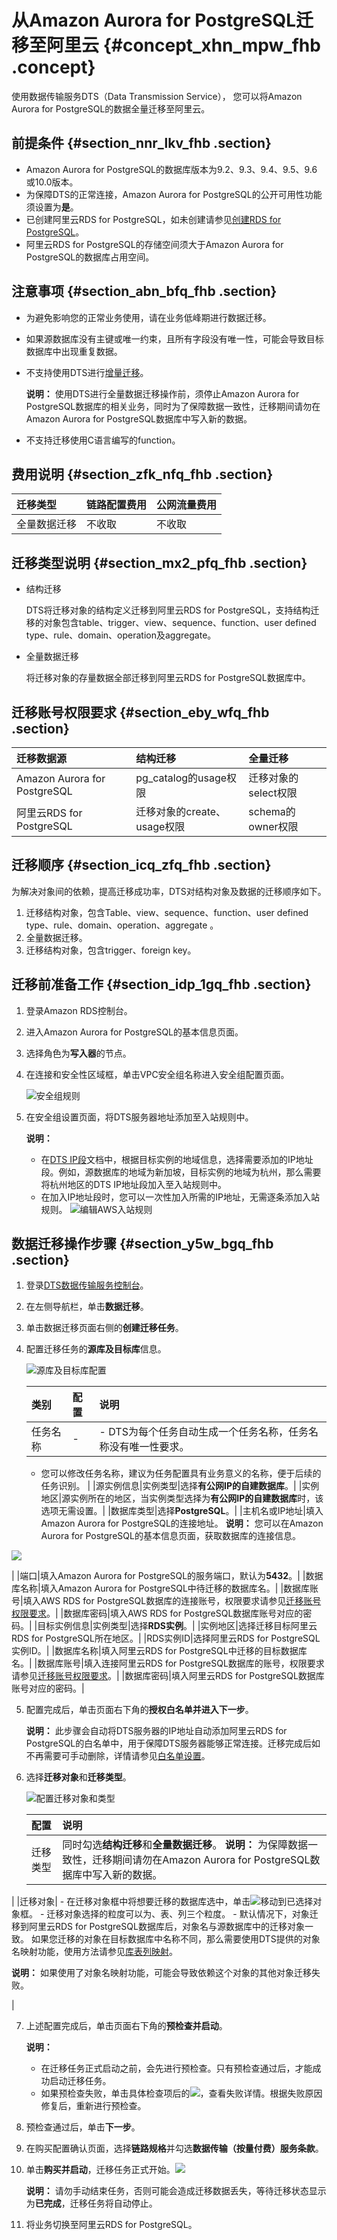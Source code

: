 # 从Amazon Aurora for PostgreSQL迁移至阿里云 {#concept_xhn_mpw_fhb .concept}

使用数据传输服务DTS（Data Transmission Service）， 您可以将Amazon Aurora for PostgreSQL的数据全量迁移至阿里云。

## 前提条件 {#section_nnr_lkv_fhb .section}

-   Amazon Aurora for PostgreSQL的数据库版本为9.2、9.3、9.4、9.5、9.6 或10.0版本。
-   为保障DTS的正常连接，Amazon Aurora for PostgreSQL的公开可用性功能须设置为**是**。
-   已创建阿里云RDS for PostgreSQL，如未创建请参见[创建RDS for PostgreSQL](https://help.aliyun.com/document_detail/53730.html)。
-   阿里云RDS for PostgreSQL的存储空间须大于Amazon Aurora for PostgreSQL的数据库占用空间。

## 注意事项 {#section_abn_bfq_fhb .section}

-   为避免影响您的正常业务使用，请在业务低峰期进行数据迁移。
-   如果源数据库没有主键或唯一约束，且所有字段没有唯一性，可能会导致目标数据库中出现重复数据。
-   不支持使用DTS进行[增量迁移](https://help.aliyun.com/knowledge_detail/39252.html)。

    **说明：** 使用DTS进行全量数据迁移操作前，须停止Amazon Aurora for PostgreSQL数据库的相关业务，同时为了保障数据一致性，迁移期间请勿在Amazon Aurora for PostgreSQL数据库中写入新的数据。

-   不支持迁移使用C语言编写的function。

## 费用说明 {#section_zfk_nfq_fhb .section}

|迁移类型|链路配置费用|公网流量费用|
|:---|:-----|:-----|
|全量数据迁移|不收取|不收取|

## 迁移类型说明 {#section_mx2_pfq_fhb .section}

-   结构迁移

    DTS将迁移对象的结构定义迁移到阿里云RDS for PostgreSQL，支持结构迁移的对象包含table、trigger、view、sequence、function、user defined type、rule、domain、operation及aggregate。

-   全量数据迁移

    将迁移对象的存量数据全部迁移到阿里云RDS for PostgreSQL数据库中。


## 迁移账号权限要求 {#section_eby_wfq_fhb .section}

|迁移数据源|结构迁移|全量迁移|
|:----|:---|:---|
|Amazon Aurora for PostgreSQL|pg\_catalog的usage权限|迁移对象的select权限|
|阿里云RDS for PostgreSQL|迁移对象的create、usage权限|schema的owner权限|

## 迁移顺序 {#section_icq_zfq_fhb .section}

为解决对象间的依赖，提高迁移成功率，DTS对结构对象及数据的迁移顺序如下。

1.  迁移结构对象，包含Table、view、sequence、function、user defined type、rule、domain、operation、aggregate 。
2.  全量数据迁移。
3.  迁移结构对象，包含trigger、foreign key。

## 迁移前准备工作 {#section_idp_1gq_fhb .section}

1.  登录Amazon RDS控制台。
2.  进入Amazon Aurora for PostgreSQL的基本信息页面。
3.  选择角色为**写入器**的节点。
4.  在连接和安全性区域框，单击VPC安全组名称进入安全组配置页面。

    ![安全组规则](http://static-aliyun-doc.oss-cn-hangzhou.aliyuncs.com/assets/img/150447/156523515741943_zh-CN.png)

5.  在安全组设置页面，将DTS服务器地址添加至入站规则中。

    **说明：** 

    -   在[DTS IP段](https://help.aliyun.com/document_detail/84900.html)文档中，根据目标实例的地域信息，选择需要添加的IP地址段。例如，源数据库的地域为新加坡，目标实例的地域为杭州，那么需要将杭州地区的DTS IP地址段加入至入站规则中。
    -   在加入IP地址段时，您可以一次性加入所需的IP地址，无需逐条添加入站规则。
    ![编辑AWS入站规则](http://static-aliyun-doc.oss-cn-hangzhou.aliyuncs.com/assets/img/150145/156523515741849_zh-CN.png)


## 数据迁移操作步骤 {#section_y5w_bgq_fhb .section}

1.  登录[DTS数据传输服务控制台](https://dts.console.aliyun.com/)。
2.  在左侧导航栏，单击**数据迁移**。
3.  单击数据迁移页面右侧的**创建迁移任务**。
4.  配置迁移任务的**源库及目标库**信息。

    ![源库及目标库配置](http://static-aliyun-doc.oss-cn-hangzhou.aliyuncs.com/assets/img/150145/156523515741886_zh-CN.png)

    |类别|配置|说明|
    |:-|:-|:-|
    |任务名称|-|     -   DTS为每个任务自动生成一个任务名称，任务名称没有唯一性要求。
    -   您可以修改任务名称，建议为任务配置具有业务意义的名称，便于后续的任务识别。
 |
    |源实例信息|实例类型|选择**有公网IP的自建数据库**。|
    |实例地区|源实例所在的地区，当实例类型选择为**有公网IP的自建数据库**时，该选项无需设置。|
    |数据库类型|选择**PostgreSQL**。|
    |主机名或IP地址|填入Amazon Aurora for PostgreSQL的连接地址。 **说明：** 您可以在Amazon Aurora for PostgreSQL的基本信息页面，获取数据库的连接信息。

 ![](http://static-aliyun-doc.oss-cn-hangzhou.aliyuncs.com/assets/img/150145/156523515741853_zh-CN.png)

|
    |端口|填入Amazon Aurora for PostgreSQL的服务端口，默认为**5432**。|
    |数据库名称|填入Amazon Aurora for PostgreSQL中待迁移的数据库名。|
    |数据库账号|填入AWS RDS for PostgreSQL数据库的连接账号，权限要求请参见[迁移账号权限要求](#section_eby_wfq_fhb)。|
    |数据库密码|填入AWS RDS for PostgreSQL数据库账号对应的密码。|
    |目标实例信息|实例类型|选择**RDS实例**。|
    |实例地区|选择迁移目标阿里云RDS for PostgreSQL所在地区。|
    |RDS实例ID|选择阿里云RDS for PostgreSQL实例ID。|
    |数据库名称|填入阿里云RDS for PostgreSQL中迁移的目标数据库名。|
    |数据库账号|填入连接阿里云RDS for PostgreSQL数据库的账号，权限要求请参见[迁移账号权限要求](#section_eby_wfq_fhb)。|
    |数据库密码|填入阿里云RDS for PostgreSQL数据库账号对应的密码。|

5.  配置完成后，单击页面右下角的**授权白名单并进入下一步**。

    **说明：** 此步骤会自动将DTS服务器的IP地址自动添加阿里云RDS for PostgreSQL的白名单中，用于保障DTS服务器能够正常连接。迁移完成后如不再需要可手动删除，详情请参见[白名单设置](https://help.aliyun.com/document_detail/43187.html)。

6.  选择**迁移对象**和**迁移类型**。

    ![配置迁移对象和类型](http://static-aliyun-doc.oss-cn-hangzhou.aliyuncs.com/assets/img/150145/156523515841890_zh-CN.png)

    |配置|说明|
    |:-|:-|
    |迁移类型|同时勾选**结构迁移**和**全量数据迁移**。 **说明：** 为保障数据一致性，迁移期间请勿在Amazon Aurora for PostgreSQL数据库中写入新的数据。

 |
    |迁移对象|     -   在迁移对象框中将想要迁移的数据库选中，单击![](http://static-aliyun-doc.oss-cn-hangzhou.aliyuncs.com/assets/img/79929/156523515840698_zh-CN.png)移动到已选择对象框。
    -   迁移对象选择的粒度可以为、表、列三个粒度。
    -   默认情况下，对象迁移到阿里云RDS for PostgreSQL数据库后，对象名与源数据库中的迁移对象一致。 如果您迁移的对象在目标数据库中名称不同，那么需要使用DTS提供的对象名映射功能，使用方法请参见[库表列映射](cn.zh-CN/用户指南/数据迁移/库表列映射.md#)。

**说明：** 如果使用了对象名映射功能，可能会导致依赖这个对象的其他对象迁移失败。

 |

7.  上述配置完成后，单击页面右下角的**预检查并启动**。

    **说明：** 

    -   在迁移任务正式启动之前，会先进行预检查。只有预检查通过后，才能成功启动迁移任务。
    -   如果预检查失败，单击具体检查项后的![](http://static-aliyun-doc.oss-cn-hangzhou.aliyuncs.com/assets/img/17125/156523515841056_zh-CN.png)，查看失败详情。根据失败原因修复后，重新进行预检查。
8.  预检查通过后，单击**下一步**。
9.  在购买配置确认页面，选择**链路规格**并勾选**数据传输（按量付费）服务条款**。
10. 单击**购买并启动**，迁移任务正式开始。![](http://static-aliyun-doc.oss-cn-hangzhou.aliyuncs.com/assets/img/150145/156523515841894_zh-CN.png) 

    **说明：** 请勿手动结束任务，否则可能会造成迁移数据丢失，等待迁移状态显示为**已完成**，迁移任务将自动停止。

11. 将业务切换至阿里云RDS for PostgreSQL。

